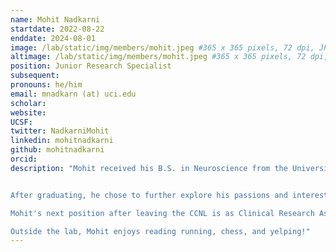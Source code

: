 ```yaml
---
name: Mohit Nadkarni
startdate: 2022-08-22
enddate: 2024-08-01
image: /lab/static/img/members/mohit.jpeg #365 x 365 pixels, 72 dpi, JPG
altimage: /lab/static/img/members/mohit.jpeg #365 x 365 pixels, 72 dpi, JPG
position: Junior Research Specialist
subsequent:
pronouns: he/him
email: mnadkarn (at) uci.edu
scholar:
website:
UCSF:
twitter: NadkarniMohit
linkedin: mohitnadkarni
github: mohitnadkarni
orcid:
description: "Mohit received his B.S. in Neuroscience from the University of Texas, Austin where he researched learning and decision-making with Dr. Alison Preston, Dr. Sharon Noh, and Dr. Christine Coughlin. He previously worked on a number of projects investigating decision-making and learning in older and younger adults using neuroimaging (fMRI) and computational modeling techniques.


After graduating, he chose to further explore his passions and interests in research. He’s interested in learning more about how decision making is effected by age, and the conditions of learning and decision-making across ones lifespan that could be improved.

Mohit's next position after leaving the CCNL is as Clinical Research Associate, Texas Center for Pediatric and Congenital Heart Disease, Department of Pediatrics, Dell Medical School at the University of Texas, Austin.

Outside the lab, Mohit enjoys reading running, chess, and yelping!"
---
```

